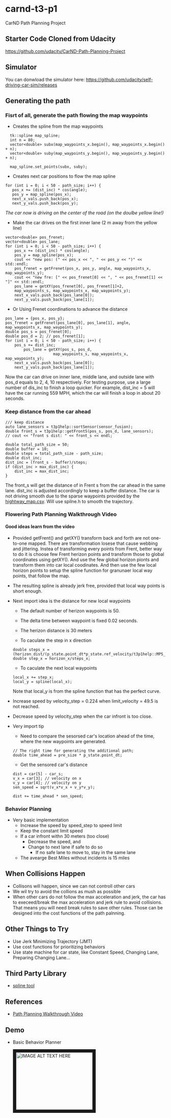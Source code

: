 # carnd-t3-p1
CarND Path Planning Project

## Starter Code Cloned from Udacity
https://github.com/udacity/CarND-Path-Planning-Project

## Simulator
You can donwload the simulator here: https://github.com/udacity/self-driving-car-sim/releases



## Generating the path
### Fisrt of all, generate the path flowing the map waypoints
* Creates the spline from the map waypoints
```
  tk::spline map_spline;
  int n = 80;
  vector<double> subx(map_waypoints_x.begin(), map_waypoints_x.begin() + n);
  vector<double> suby(map_waypoints_y.begin(), map_waypoints_y.begin() + n);

  map_spline.set_points(subx, suby);
```
* Creates next car positions to flow the map spline
```
for (int i = 0; i < 50 - path_size; i++) {
   pos_x += (dist_inc) * cos(angle);
   pos_y = map_spline(pos_x);
   next_x_vals.push_back(pos_x);
   next_y_vals.push_back(pos_y);
```
   _The car now is driving on the center of the road (on the doulbe yellow line!)_ 
* Make the car drives on the first inner lane (2 m away from the yellow line)
```
vector<double> pos_frenet;
vector<double> pos_lane;
for (int i = 0; i < 50 - path_size; i++) {
    pos_x += (dist_inc) * cos(angle);
    pos_y = map_spline(pos_x);
    cout << "new pos: (" << pos_x << ", " << pos_y << ")" << std::endl;
    pos_frenet = getFrenet(pos_x, pos_y, angle, map_waypoints_x, map_waypoints_y);
    cout << "new fre: [" << pos_frenet[0] << ", " << pos_frenet[1] << "]" << std::endl;
    pos_lane = getXY(pos_frenet[0], pos_frenet[1]+2,
    map_waypoints_s, map_waypoints_x, map_waypoints_y);
    next_x_vals.push_back(pos_lane[0]);
    next_y_vals.push_back(pos_lane[1]);
```
* Or Using Frenet coordinations to advance the distance
```
pos_lane = {pos_x, pos_y};
pos_frenet = getFrenet(pos_lane[0], pos_lane[1], angle, map_waypoints_x, map_waypoints_y);
double pos_s = pos_frenet[0];
double pos_d = 2; // pos_frenet[1];
for (int i = 0; i < 50 - path_size; i++) {
    pos_s += dist_inc;
		pos_lane = getXY(pos_s, pos_d,
                     map_waypoints_s, map_waypoints_x, map_waypoints_y);
    next_x_vals.push_back(pos_lane[0]);
    next_y_vals.push_back(pos_lane[1]);
```
Now the car can drive on inner lane, middle lane, and outside lane with pos_d equals to 2, 4, 10 respectively. For testing purpose, use a large number of dis_inc to finish a loop quicker. For example, dist_inc = 5 will have the car running 559 MPH, which the car will finish a loop in about 20 seconds.

### Keep distance from the car ahead
```
/// keep distance
auto lane_sensors = t3p1help::sortSensor(sensor_fusion);
double front_s = t3p1help::getFrontS(pos_s, pos_d, lane_sensors);
// cout << "front s dist: " << front_s << endl;

double total_path_size = 50;
double buffer = 10;
double steps = total_path_size - path_size;
double dist_inc;
dist_inc = (front_s - buffer)/steps;
if (dist_inc > max_dist_inc) {
    dist_inc = max_dist_inc;
}
```

The front_s will get the distance of in Frent s from the car ahead in the same lane. dist_inc is adjusted accordingly to keep a buffer distance.
The car is not driving smooth due to the sparse waypoints provided by the [hightway_map.csv](data/highway_map.csv). Will use spilne.h to smooth the trajectory.

### Flowering Path Planning Walkthrough Video
#### Good ideas learn from the video
* Provided getFrent() and getXY() transform back and forth are not one-to-one mapped. There are transformation losese that cause webbing and jittering. Instea of transforming every points from Frent, better way to do it is choose few Frent herizon points and transform those to global coordinates using getXY(). And use the few global horizon pionts and transform them into car local coodinates. And then use the few local horizon points to setup the spline function for granunaer local way points, that follow the map.

* The resulting spline is already jerk free, provided that local way points is short enough.
* Next import idea is the distance for new local waypoints
  * The default number of herizon waypoints is 50. 
  * The delta time between waypoint is fixed 0.02 seconds.
  * The herizon distance is 30 meters

  * To caculate the step in x direction
  ```
  double steps_x = (horizon_dist/(p_state.point_dt*p_state.ref_velocity/t3p1help::MPS_TO_MPH));
  double step_x = horizon_x/steps_x;
  ```

  * To caculate the next local waypoints
  ```
  local_x += step_x;
  local_y = spline(local_x);
  ```
  Note that local_y is from the spline function that has the perfect curve.
  
* Increase speed by velocity_step = 0.224 when limit_velocity = 49.5 is not reached.
* Decrease speed by velocity_step when the car infront is too close.
* Very import tip
  * Need to compare the sesorsed car's location ahead of the time, where the new waypoints are generated.
  ```
  // The right time for generating the additional path;
  double time_ahead = pre_size * p_state.point_dt;
  ```
  * Get the sensored car's distance
  ```
  dist = car[5] - car_s;
  v_x = car[3]; // velocity on x
  v_y = car[4]; // velocity on y
  sen_speed = sqrt(v_x*v_x + v_y*v_y);

  dist += time_ahead * sen_speed;
  ```
  
### Behavior Planning
* Very basic implementation
  * Increase the speed by speed_step to speed limit
  * Keep the constant limit speed
  * If a car infront withn 30 meters (too close)
    * Decrease the speed, and
    * Change to next lane if safe to do so
      * If no safe lane to move to, stay in the same lane
  * The avearge Best Miles without incidents is 15 miles
  
## When Collisions Happen
* Collisons will happen, since we can not controll other cars
* We wil try to avoid the collions as mush as possible
* When other cars do not follow the max acceleration and jerk, the car has to execeed/break the max acceleration and jerk rule to avoid collisions. That means you will need break rules to save other rules. Those can be designed into the cost functions of the path palnning.

## Other Things to Try
* Use Jerk Minimizing Trajectory (JMT)
* Use cost functions for prioritizing behaviors
* Use state machine for car state, like Constant Speed, Changing Lane, Preparing Changing Lane...

## Third Party Library
* [spline tool](http://kluge.in-chemnitz.de/opensource/spline/)

## References
* [Path Planning Walkthrough Video](https://www.youtube.com/watch?v=3QP3hJHm4WM&feature=youtu.be)

## Demo
* Basic Behavior Planner

  <a href="http://www.youtube.com/watch?feature=player_embedded&v=vGl2kUgaU-0
  " target="_blank"><img src="http://img.youtube.com/vi/vGl2kUgaU-0/0.jpg" 
  alt="IMAGE ALT TEXT HERE" width="240" height="180" border="10" /></a>
